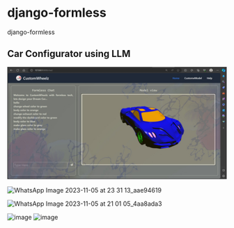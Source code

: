 # django-formless
django-formless
## Car Configurator using LLM

![Formless Chat](https://github.com/ASCA-Dedication/django-formless/blob/main/output%20images/output1.jpeg) 

![WhatsApp Image 2023-11-05 at 23 31 13_aae94619](https://github.com/ASCA-Dedication/v1-aframe-formless-mobilothon/assets/83634457/39fd72e5-cd36-4d8f-900c-d96b9ebcb6cc) 

![WhatsApp Image 2023-11-05 at 21 01 05_4aa8ada3](https://github.com/ASCA-Dedication/v1-aframe-formless-mobilothon/assets/83634457/fd3c4ba2-0175-4357-9fea-3c613a56e16f)

<img width="583" alt="image" src="https://github.com/ASCA-Dedication/v1-aframe-formless-mobilothon/assets/83634457/6aef7c87-1fb7-41a0-b35c-d3abbeaa25f6">

<img width="584" alt="image" src="https://github.com/ASCA-Dedication/v1-aframe-formless-mobilothon/assets/83634457/fd4ee40f-d9c7-4e0e-bc18-4c644c5bdc9b">
